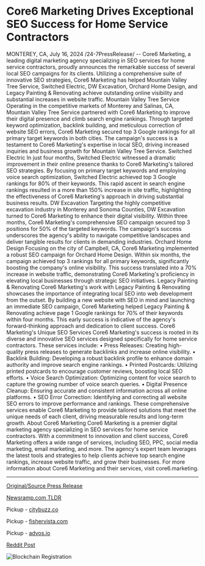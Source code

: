 # Core6 Marketing Drives Exceptional SEO Success for Home Service Contractors

MONTEREY, CA, July 16, 2024 /24-7PressRelease/ -- Core6 Marketing, a leading digital marketing agency specializing in SEO services for home service contractors, proudly announces the remarkable success of several local SEO campaigns for its clients.   Utilizing a comprehensive suite of innovative SEO strategies, Core6 Marketing has helped Mountain Valley Tree Service, Switched Electric, DW Excavation, Orchard Home Design, and Legacy Painting & Renovating achieve outstanding online visibility and substantial increases in website traffic.  Mountain Valley Tree Service  Operating in the competitive markets of Monterey and Salinas, CA, Mountain Valley Tree Service partnered with Core6 Marketing to improve their digital presence and climb search engine rankings. Through targeted keyword optimization, backlink building, and meticulous correction of website SEO errors, Core6 Marketing secured top 3 Google rankings for all primary target keywords in both cities. The campaign's success is a testament to Core6 Marketing's expertise in local SEO, driving increased inquiries and business growth for Mountain Valley Tree Service.  Switched Electric  In just four months, Switched Electric witnessed a dramatic improvement in their online presence thanks to Core6 Marketing's tailored SEO strategies. By focusing on primary target keywords and employing voice search optimization, Switched Electric achieved top 3 Google rankings for 80% of their keywords. This rapid ascent in search engine rankings resulted in a more than 150% increase in site traffic, highlighting the effectiveness of Core6 Marketing's approach in driving substantial business results.  DW Excavation  Targeting the highly competitive excavation industry in Monterey and Sonoma Counties, DW Excavation turned to Core6 Marketing to enhance their digital visibility. Within three months, Core6 Marketing's comprehensive SEO campaign secured top 3 positions for 50% of the targeted keywords. The campaign's success underscores the agency's ability to navigate competitive landscapes and deliver tangible results for clients in demanding industries.  Orchard Home Design  Focusing on the city of Campbell, CA, Core6 Marketing implemented a robust SEO campaign for Orchard Home Design. Within six months, the campaign achieved top 3 rankings for all primary keywords, significantly boosting the company's online visibility. This success translated into a 70% increase in website traffic, demonstrating Core6 Marketing's proficiency in elevating local businesses through strategic SEO initiatives.  Legacy Painting & Renovating  Core6 Marketing's work with Legacy Painting & Renovating showcases the importance of integrating local SEO into web development from the outset. By building a new website with SEO in mind and launching an immediate SEO campaign, Core6 Marketing helped Legacy Painting & Renovating achieve page 1 Google rankings for 70% of their keywords within four months. This early success is indicative of the agency's forward-thinking approach and dedication to client success.  Core6 Marketing's Unique SEO Services  Core6 Marketing's success is rooted in its diverse and innovative SEO services designed specifically for home service contractors. These services include:  • Press Releases: Creating high-quality press releases to generate backlinks and increase online visibility.  • Backlink Building: Developing a robust backlink profile to enhance domain authority and improve search engine rankings.  • Printed Postcards: Utilizing printed postcards to encourage customer reviews, boosting local SEO efforts.  • Voice Search Optimization: Optimizing content for voice search to capture the growing number of voice search queries.  • Digital Presence Cleanup: Ensuring accurate and consistent information across all online platforms.  • SEO Error Correction: Identifying and correcting all website SEO errors to improve performance and rankings.  These comprehensive services enable Core6 Marketing to provide tailored solutions that meet the unique needs of each client, driving measurable results and long-term growth.  About Core6 Marketing  Core6 Marketing is a premier digital marketing agency specializing in SEO services for home service contractors. With a commitment to innovation and client success, Core6 Marketing offers a wide range of services, including SEO, PPC, social media marketing, email marketing, and more. The agency's expert team leverages the latest tools and strategies to help clients achieve top search engine rankings, increase website traffic, and grow their businesses.  For more information about Core6 Marketing and their services, visit core6.marketing. 

---

[Original/Source Press Release](https://www.24-7pressrelease.com/press-release/512561/core6-marketing-drives-exceptional-seo-success-for-home-service-contractors)
                    

[Newsramp.com TLDR](https://newsramp.com/curated-news/core6-marketing-drives-impressive-results-with-local-seo-campaigns-for-home-service-contractors/e16ccbfec4dc4dc8b87ccb8c161c0ea4) 


Pickup - [citybuzz.co](https://citybuzz.co/2024/07/16/core6-marketing-achieves-remarkable-seo-results-for-home-service-contractors)

Pickup - [fishervista.com](https://fishervista.com/en/core6-marketing-delivers-exceptional-seo-success-for-home-service-contractors/20244979)

Pickup - [advos.io](https://advos.io/en/core6-marketing-achieves-remarkable-seo-results-for-home-service-contractors/20244979)
 



[Reddit Post](https://www.reddit.com/r/Business_NewsRamp/comments/1e4ict7/core6_marketing_drives_impressive_results_with/) 



![Blockchain Registration](https://cdn.newsramp.app/24-7PressRelease/qrcode/247/16/pintQ28A.webp)